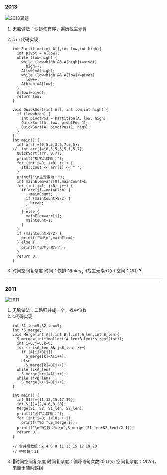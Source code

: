 ### 2013
![2013真题](https://raw.githubusercontent.com/Yangkeloff/images/master/PicGo-GitHub-PicBed/20210126170017.png)
1. 无脑做法：快排使有序，遍历找主元素
2. c++代码实现
    ```
    int Partition(int A[],int low,int high){
      int pivot = A[low];
      while (low<high) {
        while (low<high && A[high]>=pivot)
          high--;
        A[low]=A[high];
        while (low<high && A[low]<=pivot)
          low++;
        A[high]=A[low];
      }
      A[low]=pivot;
      return low;
    }

    void QuickSort(int A[], int low,int high) {
      if (low<high) {
        int pivotPos = Partition(A, low, high);
        QuickSort(A, low, pivotPos-1);
        QuickSort(A, pivotPos+1, high);
      }
    }
    int main() {
      int arr[]={0,5,5,3,5,7,5,5};
    //  int arr[]={0,5,5,3,5,1,5,7};
      QuickSort(arr, 0,7);
      printf("排序后数组：");
      for (int i=0; i<8; i++) {
        std::cout << arr[i] << " ";
      }
      printf("\n主元素为：");
      int mainElem=arr[0],mainCount=1;
      for (int j=1; j<8; j++) {
        if(arr[j]==mainElem) {
          ++mainCount;
          if (mainCount>8/2) {
            break;
          }
        } else {
          mainElem=arr[j];
          mainCount=1;
        }
      }
      if (mainCount>8/2) {
        printf("%d\n",mainElem);
      } else {
        printf("无主元素\n");
      }
      return 0;
    }
    ```

3. 时间空间复杂度
    时间：快排:$O(nlog_2n)$找主元素:$O(n)$
    空间：$O(1)$ **?**
---
### 2011
![2011](https://raw.githubusercontent.com/Yangkeloff/images/master/PicGo-GitHub-PicBed/20210126173802.png)
1. 无脑做法：二路归并成一个，找中位数
2. c代码实现
    ```
    int S1_len=5,S2_len=5;
    int *S_merge;
    void Merge(int A[],int B[],int A_len,int B_len){
      S_merge=(int*)malloc((A_len+B_len)*sizeof(int));
      int i=0,j=0,k=0;
      for (; i<A_len && j<B_len; k++)
        if (A[i]<B[j])
          S_merge[k]=A[i++];
        else
          S_merge[k]=B[j++];
      while (i<A_len)
        S_merge[k++]=A[i++];
      while (j<B_len)
        S_merge[k++]=B[j++];
    }

    int main() {
      int S1[]={11,13,15,17,19};
      int S2[]={2,4,6,8,20};
      Merge(S1, S2, S1_len, S2_len);
      printf("合并后数组：");
      for (int i=0; i<10; ++i)
        printf("%d ",S_merge[i]);
      printf("\n中位数：%d\n",S_merge[(S1_len+S2_len)/2-1]);
      return 0;
    }

    // 合并后数组：2 4 6 8 11 13 15 17 19 20 
    // 中位数：11
    ```
3. 时间空间复杂度
    时间复杂度：循环语句次数20 $O(n)$
    空间复杂度：$O(2n)$，来自于辅助数组
